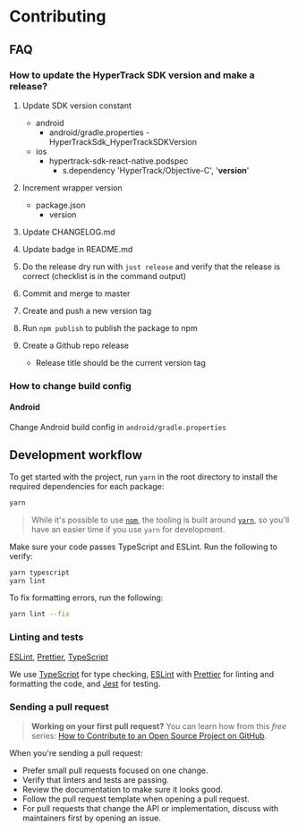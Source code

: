 # Contributing

## FAQ

### How to update the HyperTrack SDK version and make a release?

1. Update SDK version constant
   - android
     - android/gradle.properties - HyperTrackSdk_HyperTrackSDKVersion
   - ios
     - hypertrack-sdk-react-native.podspec
       - s.dependency 'HyperTrack/Objective-C', '**version**'

2. Increment wrapper version
   
   - package.json
     - version
  
3. Update CHANGELOG.md
4. Update badge in README.md
5. Do the release dry run with `just release` and verify that the release is correct (checklist is in the command output)
6. Commit and merge to master
7. Create and push a new version tag
8. Run `npm publish` to publish the package to npm
9. Create a Github repo release
   - Release title should be the current version tag

### How to change build config

#### Android

Change Android build config in `android/gradle.properties`

## Development workflow

To get started with the project, run `yarn` in the root directory to install the required dependencies for each package:

```sh
yarn
```

> While it's possible to use [`npm`](https://github.com/npm/cli), the tooling is built around [`yarn`](https://classic.yarnpkg.com/), so you'll have an easier time if you use `yarn` for development.

Make sure your code passes TypeScript and ESLint. Run the following to verify:

```sh
yarn typescript
yarn lint
```

To fix formatting errors, run the following:

```sh
yarn lint --fix
```

### Linting and tests

[ESLint](https://eslint.org/), [Prettier](https://prettier.io/), [TypeScript](https://www.typescriptlang.org/)

We use [TypeScript](https://www.typescriptlang.org/) for type checking, [ESLint](https://eslint.org/) with [Prettier](https://prettier.io/) for linting and formatting the code, and [Jest](https://jestjs.io/) for testing.

### Sending a pull request

> **Working on your first pull request?** You can learn how from this _free_ series: [How to Contribute to an Open Source Project on GitHub](https://app.egghead.io/playlists/how-to-contribute-to-an-open-source-project-on-github).

When you're sending a pull request:

- Prefer small pull requests focused on one change.
- Verify that linters and tests are passing.
- Review the documentation to make sure it looks good.
- Follow the pull request template when opening a pull request.
- For pull requests that change the API or implementation, discuss with maintainers first by opening an issue.

